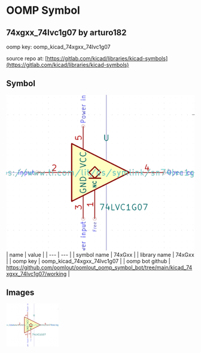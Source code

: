 # OOMP Symbol  
## 74xgxx_74lvc1g07  by arturo182  
  
oomp key: oomp_kicad_74xgxx_74lvc1g07  
  
source repo at: [https://gitlab.com/kicad/libraries/kicad-symbols](https://gitlab.com/kicad/libraries/kicad-symbols)  
## Symbol  
  
[![working.png](working_600.png)](working.png)  
| name | value | 
| --- | --- | 
| symbol name | 74xGxx | 
| library name | 74xGxx | 
| oomp key | oomp_kicad_74xgxx_74lvc1g07 | 
| oomp bot github | https://github.com/oomlout/oomlout_oomp_symbol_bot/tree/main/kicad_74xgxx_74lvc1g07/working | 
## Images  
  
[![working.png](working_140.png)](working.png)  
